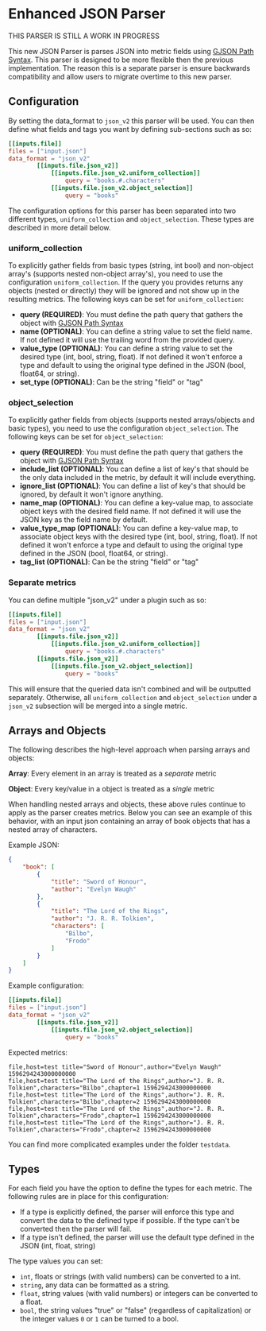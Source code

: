 # Enhanced JSON Parser

THIS PARSER IS STILL A WORK IN PROGRESS

This new JSON Parser is parses JSON into metric fields using [GJSON Path Syntax](https://github.com/tidwall/gjson/blob/v1.7.5/SYNTAX.md). This parser is designed to be more flexible then the previous implementation. The reason this is a separate parser is ensure backwards compatibility and allow users to migrate overtime to this new parser.

## Configuration

By setting the data_format to `json_v2` this parser will be used. You can then define what fields and tags you want by defining sub-sections such as so:

```toml
[[inputs.file]]
files = ["input.json"]
data_format = "json_v2"
        [[inputs.file.json_v2]]
            [[inputs.file.json_v2.uniform_collection]]
                query = "books.#.characters"
            [[inputs.file.json_v2.object_selection]]
                query = "books"
```

The configuration options for this parser has been separated into two different types, `uniform_collection` and `object_selection`. These types are described in more detail below.

### uniform_collection

To explicitly gather fields from basic types (string, int bool) and non-object array's (supports nested non-object array's), you need to use the configuration `uniform_collection`. If the query you provides returns any objects (nested or directly) they will be ignored and not show up in the resulting metrics.
The following keys can be set for `uniform_collection`:

* **query (REQUIRED)**: You must define the path query that gathers the object with [GJSON Path Syntax](https://github.com/tidwall/gjson/blob/v1.7.5/SYNTAX.md)
* **name (OPTIONAL)**: You can define a string value to set the field name. If not defined it will use the trailing word from the provided query.
* **value_type (OPTIONAL)**: You can define a string value to set the desired type (int, bool, string, float). If not defined it won't enforce a type and default to using the original type defined in the JSON (bool, float64, or string).
* **set_type (OPTIONAL)**: Can be the string "field" or "tag"

### object_selection

To explicitly gather fields from objects (supports nested arrays/objects and basic types), you need to use the configuration `object_selection`.
The following keys can be set for `object_selection`:

* **query (REQUIRED)**: You must define the path query that gathers the object with [GJSON Path Syntax](https://github.com/tidwall/gjson/blob/v1.7.5/SYNTAX.md)
* **include_list (OPTIONAL)**: You can define a list of key's that should be the only data included in the metric, by default it will include everything.
* **ignore_list (OPTIONAL)**: You can define a list of key's that should be ignored, by default it won't ignore anything.
* **name_map (OPTIONAL)**: You can define a key-value map, to associate object keys with the desired field name. If not defined it will use the JSON key as the field name by default.
* **value_type_map (OPTIONAL)**: You can define a key-value map, to associate object keys with the desired type (int, bool, string, float). If not defined it won't enforce a type and default to using the original type defined in the JSON (bool, float64, or string).
* **tag_list (OPTIONAL)**: Can be the string "field" or "tag"

### Separate metrics

You can define multiple "json_v2" under a plugin such as so:

```toml
[[inputs.file]]
files = ["input.json"]
data_format = "json_v2"
        [[inputs.file.json_v2]]
            [[inputs.file.json_v2.uniform_collection]]
                query = "books.#.characters"
        [[inputs.file.json_v2]]
            [[inputs.file.json_v2.object_selection]]
                query = "books"
```

This will ensure that the queried data isn't combined and will be outputted separately. Otherwise, all `uniform_collection` and `object_selection` under a `json_v2` subsection will be merged into a single metric.

## Arrays and Objects

The following describes the high-level approach when parsing arrays and objects:

**Array**: Every element in an array is treated as a *separate* metric

**Object**: Every key/value in a object is treated as a *single* metric

When handling nested arrays and objects, these above rules continue to apply as the parser creates metrics. Below you can see an example of this behavior, with an input json containing an array of book objects that has a nested array of characters.

Example JSON:

```json
{
    "book": [
        {
            "title": "Sword of Honour",
            "author": "Evelyn Waugh"
        },
        {
            "title": "The Lord of the Rings",
            "author": "J. R. R. Tolkien",
            "characters": [
                "Bilbo",
                "Frodo"
            ]
        }
    ]
}
```

Example configuration:

```toml
[[inputs.file]]
files = ["input.json"]
data_format = "json_v2"
        [[inputs.file.json_v2]]
            [[inputs.file.json_v2.object_selection]]
                query = "books"
```

Expected metrics:

```
file,host=test title="Sword of Honour",author="Evelyn Waugh" 1596294243000000000
file,host=test title="The Lord of the Rings",author="J. R. R. Tolkien",characters="Bilbo",chapter=1 1596294243000000000
file,host=test title="The Lord of the Rings",author="J. R. R. Tolkien",characters="Bilbo",chapter=2 1596294243000000000
file,host=test title="The Lord of the Rings",author="J. R. R. Tolkien",characters="Frodo",chapter=1 1596294243000000000
file,host=test title="The Lord of the Rings",author="J. R. R. Tolkien",characters="Frodo",chapter=2 1596294243000000000
```

You can find more complicated examples under the folder `testdata`.

## Types

For each field you have the option to define the types for each metric. The following rules are in place for this configuration:

* If a type is explicitly defined, the parser will enforce this type and convert the data to the defined type if possible. If the type can't be converted then the parser will fail.
* If a type isn't defined, the parser will use the default type defined in the JSON (int, float, string)

The type values you can set:

* `int`, floats or strings (with valid numbers) can be converted to a int.
* `string`, any data can be formatted as a string.
* `float`, string values (with valid numbers) or integers can be converted to a float.
* `bool`, the string values "true" or "false" (regardless of capitalization) or the integer values `0` or `1`  can be turned to a bool.
